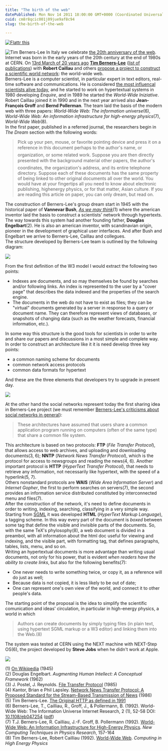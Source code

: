 ```yaml
---
title: "The birth of the web"
datePublished: Mon Nov 14 2011 18:00:00 GMT+0000 (Coordinated Universal Time)
cuid: cm8r8qcic001j09jue9af8c94
slug: the-birth-of-the-web

---
```



[![Flattr this](//api.flattr.com/button/flattr-badge-large.png "Flattr this")](https://flattr.com/submit/auto?user_id=ulaulaman&url=http%3A%2F%2Fdocmadhattan.fieldofscience.com%2F2011%2F11%2Fbirth-of-web.html)

![Tim Berners-Lee](https://cdn.hashnode.com/res/hashnode/image/upload/v1743073113340/ae7c82b1-39a9-4bbb-bced-f3f5ab77d589.jpeg) In Italy we celebrate [the 20th anniversary of the web](http://www.happybirthdayweb.it/site/). Internet was born in the early years of the 20th century at the end of 1980s at CERN. On [13rd March of 20 years ago](http://www.scientificamerican.com/article.cfm?id=day-the-web-was-born) [**Tim Berners-Lee**](http://www.w3.org/People/Berners-Lee/) ([list of publications](http://www.w3.org/People/Berners-Lee/Publications.html)) with **Robert Caillau** and others [propose a project to construct a scientific world network](http://www.w3.org/History/1989/proposal.html): the world-wide web.  
Berners-Lee is a computer scientist, in particular expert in text editors, real-time software and communications. He is considered [the most influencal scientists alive today](http://www.superscholar.org/features/20-most-influential-scientists-alive-today/), and he started to work on hypertextual systems in 1980 developing _Enquire_, and in 1989 he started the _World-Wide Iniziative_. Robert Caillau joined it in 1990 and in the next year arrived also **Jean-François Groff** and **Bernd Pollerman**. The team laid the basis of the modern web with three papers: _World-Wide Web: The information universe_(6), _World-Wide Web: An information infrastructure for high-energy physics_(7), _World-Wide Web_(8).  
In the first paper, published in a referred journal, the researchers begin in _The Dream_ section with the following words:

> Pick up your pen, mouse, or favorite pointing device and press it on a reference in this document perhaps to the author's name, or organization, or some related work. Suppose you are then directly presented with the background material other papers, the author's coordinates, the organization's address, and its entire telephone directory. Suppose each of these documents has the same property of being linked to other original documents all over the world. You would have at your fingertips all you need to know about electronic publishing, highenergy physics, or for that matter, Asian culture. If you are reading this article on paper, you can only dream, but read on.

The construction of Berners-Lee's group dream start in 1945 with the historical paper of **Vannevar Bush**, [_As we may think_](http://www.theatlantic.com/magazine/archive/1945/07/as-we-may-think/3881/)(1) where the american inventor laid the basis to construct a scientists' network through hypertexts. The way towards this system had another founding father, **Douglas Engelbart**(2). He is also an american inventor, with scandinavian origin, pioneer in the development of graphical user interfaces. And after Bush and Engelbart we arrive to Berners-Lee, Caillau and collegues.  
The structure developed by Berners-Lee team is outlined by the following diagram:

![](https://cdn.hashnode.com/res/hashnode/image/upload/v1743073115192/9fceb9e7-ae86-4581-8556-5be4c4d3ac6d.jpeg)

From the first definition of the W3 model I would extract the following two points:

*   Indexes are documents, and so may themselves be found by searches and/or following links. An index is represented to the user by a "cover page" that describes the data indexed and the properties of the search engine.
*   The documents in the web do not have to exist as files; they can be "virtual" documents generated by a server in response to a query or document name. They can therefore represent views of databases, or snapshots of changing data (such as the weather forecasts, financial information, etc.).

In some way this structure is the good tools for scientists in order to write and share our papers and discussions in a most simple and complete way. In order to construct an architecture like it it is need develop three key points:

*   a common naming scheme for documents
*   common network access protocols
*   common data formats for hypertext

And these are the three elements that developers try to upgrade in present day.

![](https://cdn.hashnode.com/res/hashnode/image/upload/v1743073116619/837bd440-c94b-4606-8cbc-d9497bba0b1f.jpeg)

At the other hand the social networks represent today the first sharing idea in Berners-Lee project (we must remember [Berners-Lee's criticisms about social networks in general](http://www.scientificamerican.com/article.cfm?id=long-live-the-web)):

> These architectures have assumed that users share a common application program running on computers (often of the same type) that share a common file system.

This architecture is based on two protocols: **FTP** (_File Transfer Protocol_), that allows access to web archives, and uploading and downloading documents(3, 6); **NNTP** (_Network News Transfer Protocol_), which is the protocol for access to newsgroups and reading the news(4, 6). Another important protocol is **HTTP** (_HyperText Transfer Protocol_), that needs to retrieve any information, not necessarily like hypertext, with the speed of a hyperlink(5, 7).  
Others nonstandard protocols are **WAIS** (_Wide Area Information Server_) and _Internet Gopher_, the first to perform searches on servers(7), the second provides an information service distributed constituted by interconnected menu and files(7).  
After the construction of the network, it's need to define documents in order to writing, indexing, searching, classifying in a very simple way. Starting from [SGML](http://it.wikipedia.org/wiki/Standard_Generalized_Markup_Language) it was developed **HTML** (_HyperText Markup Language_), a tagging scheme. In this way every part of the document is _boxed_ between some tag that define the visible and invisible parts of the documents. So, with the same TeX's phylosophy(8), a web document is divided in a preambol, with all information about the html doc useful for viewing and indexing, and the visible part, with formatting tag, that defines paragraphs, tables, lists, menu, and so on.  
Writing an hypertextual documents is more advantage than writing usual documents, not only for his power, that is evident _when readers have the ability to create links_, but also for the following benefits(7):

*   One never needs to write something twice, or copy it, as a reference will do just as well;
*   Because data is not copied, it is less likely to be out of date;
*   One can represent one's own view of the world, and connect it to other people's data.

The starting point of the proposal is the idea to simplify the scientific comunication and ideas' circulation, in particular in high-energy physics, a world in which

> Authors can create documents by simply typing files (in plain text, using hypertext SGML markup or a W3 editor) and linking them into the Web.(8)

The system was tested at CERN using the NEXT machine with NEXT-Step OS(6), the project developed by **Steve Jobs** when he didn't work at Apple.

![](https://cdn.hashnode.com/res/hashnode/image/upload/v1743073120383/247c754b-afe9-44e7-b729-0b5f830b57f0.jpeg)

(1) [On Wikipedia](http://en.wikipedia.org/wiki/As_We_May_Think) (1945)  
(2) Douglas Engelbart. _Augmenting Human Intellect: A Conceptual Framework_ (1962)  
(3) J. Postel, J. Reynolds. [File Transfer Protocol](http://tools.ietf.org/html/rfc959) (1985)  
(4) Kantor, Brian e Phil Lapsley. [Network News Transfer Protocol: A Proposed Standard for the Stream-Based Transmission of News](http://tools.ietf.org/html/rfc977) (1986)  
(5) Tim Berners-Lee. [The Original HTTP as defined in 1991](http://www.w3.org/Protocols/HTTP/AsImplemented.html)  
(6) Berners-Lee, T., Cailliau, R., Groff, J., & Pollermann, B. (1992). World-Wide Web: The Information Universe Internet Research, 2 (1), 52-58 DOI: [10.1108/eb047254](http://dx.doi.org/10.1108/eb047254) ([pdf](http://www.w3.org/History/1992/ENRAP/Article_9202.pdf))  
(7) T.J. Berners-Lee, R. Cailliau, J.-F. Groff, B. Pollermann (1992). [World-Wide Web: An Information Infrastructure for High-Energy Physics](http://citeseer.ist.psu.edu/viewdoc/summary?doi=10.1.1.38.1253). _New Computing Techniques in Physics Research_, 157-164  
(8) Tim Berners-Lee, Robert Cailliau (1992). [World-Wide Web](http://citeseer.ist.psu.edu/viewdoc/summary?doi=10.1.1.38.2203). _Computing in High Energy Physics_
